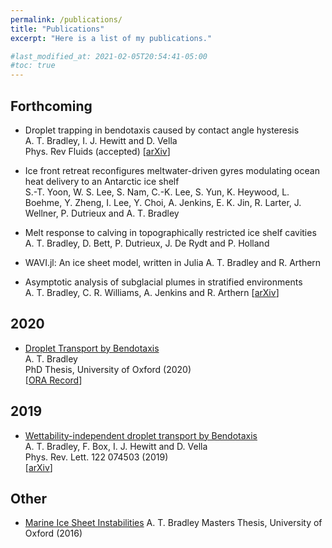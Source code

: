 ```yaml
---
permalink: /publications/
title: "Publications"
excerpt: "Here is a list of my publications."

#last_modified_at: 2021-02-05T20:54:41-05:00
#toc: true
---
```

## Forthcoming
* Droplet trapping in bendotaxis caused by contact angle hysteresis   
A. T. Bradley, I. J. Hewitt and D. Vella  
Phys. Rev Fluids (accepted)
[[arXiv](https://arxiv.org/abs/2104.10115)]

* Ice front retreat reconfigures meltwater-driven gyres modulating ocean heat delivery to an Antarctic ice shelf  
S.-T. Yoon, W. S. Lee, S. Nam, C.-K. Lee, S. Yun, K. Heywood, L. Boehme, Y. Zheng, I. Lee, Y. Choi, A. Jenkins, E. K. Jin, R. Larter, J. Wellner, P. Dutrieux and A. T. Bradley

* Melt response to calving in topographically restricted ice shelf cavities  
A. T. Bradley, D. Bett, P. Dutrieux, J. De Rydt and P. Holland

* WAVI.jl: An ice sheet model, written in Julia
A. T. Bradley and R. Arthern

* Asymptotic analysis of subglacial plumes in stratified environments  
A. T. Bradley, C. R. Williams, A. Jenkins and R. Arthern
[[arXiv](https://arxiv.org/abs/2103.09003)]


## 2020
* [Droplet Transport by Bendotaxis](https://ora.ox.ac.uk/objects/uuid:8ed6f6b0-a809-4b3b-986e-c990f75b4f7f)  
A. T. Bradley  
PhD Thesis, University of Oxford (2020)  
[[ORA Record](https://ora.ox.ac.uk/objects/uuid:8ed6f6b0-a809-4b3b-986e-c990f75b4f7f)]

## 2019
* [Wettability-independent droplet transport by Bendotaxis](https://doi.org/10.1103/PhysRevLett.122.074503)  
 A. T. Bradley, F. Box, I. J. Hewitt and D. Vella  
 Phys. Rev. Lett. 122 074503 (2019)  
[[arXiv](http://arxiv.org/abs/1809.10923)]

## Other
* [Marine Ice Sheet Instabilities](https://www.dropbox.com/s/m92l444url7w8ed/619763.pdf?dl=0)
A. T. Bradley
Masters Thesis, University of Oxford (2016)
